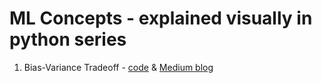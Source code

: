 # ML Concepts - explained visually in python series
1. Bias-Variance Tradeoff - [code](https://github.com/Dion11235/ML_concepts_visualized/blob/main/bias-variance-tradeoff.ipynb) & [Medium blog](https://medium.com/@dipanthedataguy/bias-variance-tradeoff-visually-explained-with-python-62ea11a09b69)
